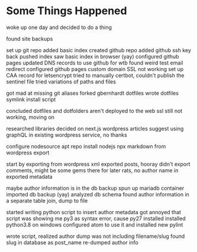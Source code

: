 # Some Things Happened
woke up one day and decided to do a thing

found site backups

set up git repo
added basic index
created github repo
added github ssh key back
pushed index
saw basic index in browser (yay)
configured github pages
updated DNS records to use github for wtb
found weird test email redirect
configured github pages custom domain
SSL not working
set up CAA record for letsencrypt
tried to manually certbot, couldn't publish the sentinel file
tried variations of paths and files

got mad at missing git aliases
forked gbernhardt dotfiles
wrote dotfiles symlink install script

concluded dotfiles and dotfolders aren't deployed to the web
ssl still not working, moving on

researched libraries
decided on next.js
wordpress articles suggest using graphQL in existing wordpress service, no thanks

configure nodesource apt repo
install nodejs
npx markdown from wordpress export

start by exporting from wordpress xml
exported posts, hooray
didn't export comments, might be some gems there for later
rats, no author name in exported metadata

maybe author information is in the db backup
spun up mariadb container
imported db backup (yay)
analyzed db schema
found author information in a separate table
join, dump to file

started writing python script to insert author metadata
got annoyed that script was showing me py3 as syntax error, cause py27 installed
installed python3.8 on windows
configured atom to use it and installed new pylint

wrote script, realized author dump was not including filename/slug
found slug in database as post_name
re-dumped author info
